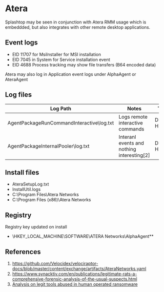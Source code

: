 # Atera 

Splashtop may be seen in conjunction with Atera RMM usage which is embeddded, but also integrates with other remote desktop applications.

## Event logs

* EID 11707 for MsiInstaller for MSI installation
* EID 7045 in System for Service installation event
* EID 4688 Process tracking may show file transfers (B64 encoded data)

Atera may also log in Application event logs under AlphaAgent or AteraAgent

## Log files

|Log Path|Notes|Timestamp
|-|-|-|
|AgentPackageRunCommandInteractive\log.txt|Logs remote interactive commands|DD/MM/YYYY HH:MM:SS
|AgentPackageInternalPooler\log.txt|Interanl events and nothing interesting[2]|DD/MM/YYYY HH:MM:SS

## Install files

* AteraSetupLog.txt
* InstallUtil.logs
* C:\Program Files\Atera Networks 
* C:\Program Files (x86)\Atera Networks

## Registry

Registry key updated on install

* \HKEY_LOCAL_MACHINE\SOFTWARE\ATERA Networks\AlphaAgent\**

## References

1. https://github.com/Velocidex/velociraptor-docs/blob/master/content/exchange/artifacts/AteraNetworks.yaml
1. https://www.synacktiv.com/en/publications/legitimate-rats-a-comprehensive-forensic-analysis-of-the-usual-suspects.html
1. [Analysis on legit tools abused in human operated ransomware](https://jsac.jpcert.or.jp/archive/2023/pdf/JSAC2023_1_1_yamashige-nakatani-tanaka_en.pdf)